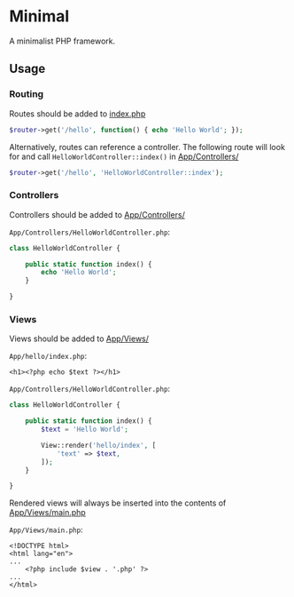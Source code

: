 # Minimal

A minimalist PHP framework.

## Usage
### Routing
Routes should be added to [index.php](index.php)
```php
$router->get('/hello', function() { echo 'Hello World'; });
```

Alternatively, routes can reference a controller. The following route will look for and call `HelloWorldController::index()` in [App/Controllers/](App/Controllers/)

```php
$router->get('/hello', 'HelloWorldController::index');
```

### Controllers
Controllers should be added to [App/Controllers/](App/Controllers/)

`App/Controllers/HelloWorldController.php`:

```php
class HelloWorldController {

    public static function index() {
        echo 'Hello World';
    }

}
```

### Views
Views should be added to [App/Views/](App/Views/)

`App/hello/index.php`:

```html+php
<h1><?php echo $text ?></h1>
```

`App/Controllers/HelloWorldController.php`:

```php
class HelloWorldController {

    public static function index() {
        $text = 'Hello World';

        View::render('hello/index', [
            'text' => $text,
        ]);
    }

}
```

Rendered views will always be inserted into the contents of [App/Views/main.php](App/Views/main.php)

`App/Views/main.php`:
```html+php
<!DOCTYPE html>
<html lang="en">
...
    <?php include $view . '.php' ?>
...
</html>
```
